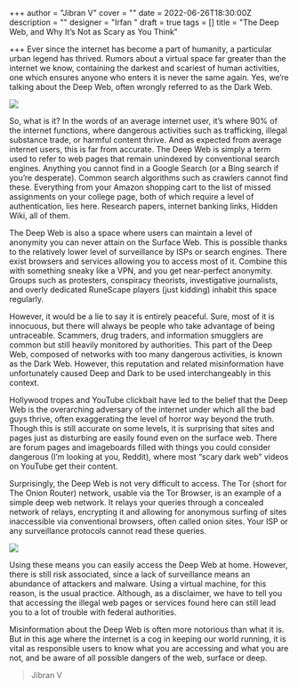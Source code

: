 +++
author = "Jibran V"
cover = ""
date = 2022-06-26T18:30:00Z
description = ""
designer = "Irfan "
draft = true
tags = []
title = "The Deep Web, and Why It’s Not as Scary as You Think"

+++
Ever since the internet has become a part of humanity, a particular urban legend has thrived. Rumors about a virtual space far greater than the internet we know, containing the darkest and scariest of human activities, one which ensures anyone who enters it is never the same again. Yes, we’re talking about the Deep Web, often wrongly referred to as the Dark Web.

![](/images/1-1.jpg)

So, what is it? In the words of an average internet user, it’s where 90% of the internet functions, where dangerous activities such as trafficking, illegal substance trade, or harmful content thrive. And as expected from average internet users, this is far from accurate. The Deep Web is simply a term used to refer to web pages that remain unindexed by conventional search engines. Anything you cannot find in a Google Search (or a Bing search if you’re desperate). Common search algorithms such as crawlers cannot find these. Everything from your Amazon shopping cart to the list of missed assignments on your college page, both of which require a level of authentication, lies here. Research papers, internet banking links, Hidden Wiki, all of them.

The Deep Web is also a space where users can maintain a level of anonymity you can never attain on the Surface Web. This is possible thanks to the relatively lower level of surveillance by ISPs or search engines. There exist browsers and services allowing you to access most of it. Combine this with something sneaky like a VPN, and you get near-perfect anonymity. Groups such as protesters, conspiracy theorists, investigative journalists, and overly dedicated RuneScape players (just kidding) inhabit this space regularly.

However, it would be a lie to say it is entirely peaceful. Sure, most of it is innocuous, but there will always be people who take advantage of being untraceable. Scammers, drug traders, and information smugglers are common but still heavily monitored by authorities. This part of the Deep Web, composed of networks with too many dangerous activities, is known as the Dark Web. However, this reputation and related misinformation have unfortunately caused Deep and Dark to be used interchangeably in this context.

Hollywood tropes and YouTube clickbait have led to the belief that the Deep Web is the overarching adversary of the internet under which all the bad guys thrive, often exaggerating the level of horror way beyond the truth. Though this is still accurate on some levels, it is surprising that sites and pages just as disturbing are easily found even on the surface web. There are forum pages and imageboards filled with things you could consider dangerous (I’m looking at you, Reddit), where most “scary dark web” videos on YouTube get their content.

  
Surprisingly, the Deep Web is not very difficult to access. The Tor (short for The Onion Router) network, usable via the Tor Browser, is an example of a simple deep web network. It relays your queries through a concealed network of relays, encrypting it and allowing for anonymous surfing of sites inaccessible via conventional browsers, often called onion sites. Your ISP or any surveillance protocols cannot read these queries.

![](/images/2.jpg)

Using these means you can easily access the Deep Web at home. However, there is still risk associated, since a lack of surveillance means an abundance of attackers and malware. Using a virtual machine, for this reason, is the usual practice. Although, as a disclaimer, we have to tell you that accessing the illegal web pages or services found here can still lead you to a lot of trouble with federal authorities.

Misinformation about the Deep Web is often more notorious than what it is. But in this age where the internet is a cog in keeping our world running, it is vital as responsible users to know what you are accessing and what you are not, and be aware of all possible dangers of the web, surface or deep.

> Jibran V